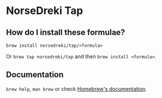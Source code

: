 # NorseDreki Tap

## How do I install these formulae?

`brew install norsedreki/tap/<formula>`

Or `brew tap norsedreki/tap` and then `brew install <formula>`.

## Documentation

`brew help`, `man brew` or check [Homebrew's documentation](https://docs.brew.sh).
